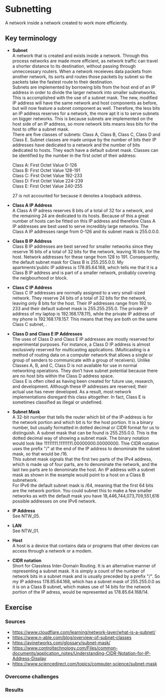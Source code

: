 # Subnetting
A network inside a network created to work more efficiently.
## Key terminology
- **Subnet**  
A network that is created and exists inside a network. Through this process networks are made more efficient, as network traffic can travel a shorter distance to its destination, without passing through unneccessary routers. When a network receieves data packets from another network, its sorts and routes those packets by subnet so the packets take the fastest route to their destination.  
Subnets are implemented by borrowing bits from the host end of an IP address in order to divide the larger network into smaller subnetworks. This is accomplished with the use of a subnet mask. The new, modified IP address will have the same network and host components as before, but will now feature a subnet component as well. Therefore, the less bits an IP address reserves for a network, the more apt it is to serve subnets on bigger networks. This is because subnets are implemented on the host side of an IP address, so more network bits means less bits for the host to offer a subnet mask.  
There are five classes of subnets: Class A, Class B, Class C, Class D and Class E. Subnet classes are made unique by the number of bits their IP addresses have dedicated to a network and the number of bits dedicated to hosts.  They each have a default subnet mask. Classes can be identified by the number in the first octet of their address:  

  Class A: First Octet Value 0-126  
Class B: First Octet Value 128-191  
Class C: First Octet Value 192-233  
Class D: First Octet Value 224-239  
Class E: First Octet Value 240-255  
   
   27 is not accounted for because it denotes a loopback address.  

- **Class A IP Address**  
A Class A IP adress reserves 8 bits of a total of 32 for a network, and the remaining 24 are dedicated to its hosts. Because of this a great number of hosts can be fitted on this IP address and therefore Class A IP addresses are best used to serve incredibly large networks. The Class A IP addresses range from 0-126 and its subnet mask is 255.0.0.0.  
- **Class B IP Address**  
Class B IP addresses are best served for smaller networks since they reserve 16 bits of a total of 32 bits for the network, leaving  16 bits for the host.  Network addresses for these range from 128 to 191. Consequently, the default subnet mask for Class B is 255.255.0.0. My apartments'public IP address is 178.85.64.168, which tells me that it is a Class B IP address and is part of a smaller network, probably covering the neigbourhood or block. 
- **Class C IP Address**  
Class C IP addresses are normally assigned to a very small-sized network. They reserve 24 bits of a total of 32 bits for the network, leaving only 8 bits for the host. Their IP addresses range from 192 to 233 and their default subnet mask is 255.255.255.0. The private IP address of my laptop is 192.168.178.115, while the private IP address of my phone is 192.168.178.157.  This means that they are both on the same Class C subnet, .  
- **Class D and Class E IP Addresses**  
The uses of Class D and Class E IP addresses are mostly reserved for experimental purposes. For instance, a Class D IP address is almost exclusively reserved for multicasting applications. (Multicasting is a method of routing data on a computer network that allows a single or group of senders to communicate with a group of receivers). Unlike Classes A, B, and C, Class D is not available for use in normal networking operations. They don’t have subnet potential because there are no host bits within the Class D address space.  
Class E is often cited as having been created for future use, research, and development. Although these IP addresses are reserved, their actual use has never developed. As a result, most network implementations disregard this class altogether. In fact, Class E is sometimes classified as illegal or undefined.
- **Subnet Mask**  
A 32-bit number that tells the router which bit of the IP-address is for the network portion and which bit is for the host portion. It is a binary number, but usually formatted in dotted decimal or CIDR format for us to distinguish. A subnet mask that can be found is 255.255.0.0. This is the dotted decimal way of showing a subnet mask. The binary notation would look like 11111111.11111111.00000000.00000000. Thie CIDR notation uses the prefix "/" at the end of the IP address to denominate the subnet mask, so that would be /16.  
This subnet mask signals that the first two parts of the IPv4 address, which is made up of four parts, are to denominate the network, and the last two parts are to denominate the host. An IP address with a subnet mask as shown in the example would point to a host on a Class B subnetwork.  
For IPv6 the default subnet mask is /64, meaning that the first 64 bits are the network portion. You could subnet this to make a few smaller networks as with the default mask you have 18,446,744,073,709,551,616 possible addresses on one IPv6 network.
- **IP Address**  
See NTW_05.
- **LAN**  
See NTW_01.
- **Host**  
A host is a device that contains data or programs that other devices can access through a network or a modem.
- **CIDR notation**  
Short for Classless Inter-Domain Routing. It is an alternative manner of representing a subnet mask. It is simply a count of the number of network bits in a subnet mask and is usually preceded by a prefix "/". So my IP address 178.85.64.168, which has a subnet mask of 255.255.0.0 as it is on a Class B subnet, which makes use of 14 bits for the network portion of the IP adress, would be represented as 178.85.64.168/14.
## Exercise
### Sources
- https://www.cloudflare.com/learning/network-layer/what-is-a-subnet/
- https://www.n-able.com/blog/overview-of-subnet-classes  
- https://avinetworks.com/glossary/subnet-mask/  
- https://www.controltechnology.com/Files/common-documents/application_notes/Understanding-CIDR-Notation-for-IP-Address-Display  
- https://www.sciencedirect.com/topics/computer-science/subnet-mask
### Overcome challenges


### Results
